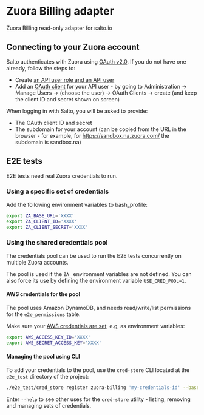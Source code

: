 # Zuora Billing adapter

Zuora Billing read-only adapter for salto.io

## Connecting to your Zuora account
Salto authenticates with Zuora using [OAuth v2.0](https://www.zuora.com/developer/api-reference/#section/Authentication/OAuth-v2.0). If you do not have one already, follow the steps to:
- Create [an API user role and an API user](https://knowledgecenter.zuora.com/Billing/Tenant_Management/A_Administrator_Settings/Manage_Users/Create_an_API_User)
- Add an [OAuth client](https://knowledgecenter.zuora.com/Billing/Tenant_Management/A_Administrator_Settings/Manage_Users#Create_an_OAuth_Client_for_a_User) for your API user - by going to Administration -> Manage Users -> (choose the user) -> OAuth Clients -> create (and keep the client ID and secret shown on screen)

When logging in with Salto, you will be asked to provide:
- The OAuth client ID and secret
- The subdomain for your account (can be copied from the URL in the browser - for example, for https://sandbox.na.zuora.com/ the subdomain is sandbox.na)

## E2E tests

E2E tests need real Zuora credentials to run.

### Using a specific set of credentials

Add the following environment variables to bash_profile:
```bash
export ZA_BASE_URL='XXXX'
export ZA_CLIENT_ID='XXXX'
export ZA_CLIENT_SECRET='XXXX'
```

### Using the shared credentials pool

The credentials pool can be used to run the E2E tests concurrently on multiple Zuora accounts.

The pool is used if the `ZA_` environment variables are not defined. You can also force its use by defining the environment variable `USE_CRED_POOL=1`.

#### AWS credentials for the pool

The pool uses Amazon DynamoDB, and needs read/write/list permissions for the `e2e_permissions` table.

Make sure your [AWS credentials are set](https://docs.aws.amazon.com/cli/latest/userguide/cli-chap-configure.html), e.g, as environment variables:
```bash
export AWS_ACCESS_KEY_ID='XXXX'
export AWS_SECRET_ACCESS_KEY='XXXX'
```

#### Managing the pool using CLI

To add your credentials to the pool, use the `cred-store` CLI located at the `e2e_test` directory of the project:

```bash
./e2e_test/cred_store register zuora-billing 'my-credentials-id' --baseUrl='https://rest.SANDBOX_SUBDOMAIN.zuora.com' --clientId='MYCLIENTID' --clientSecret='MYCLIENTSECRET'
```

Enter `--help` to see other uses for the `cred-store` utility - listing, removing and managing sets of credentials.

